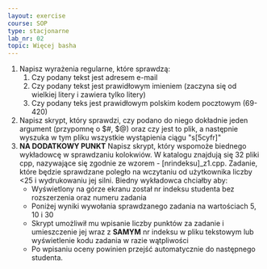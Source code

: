 ```yaml
---
layout: exercise
course: SOP
type: stacjonarne
lab_nr: 02
topic: Więcej basha
---
```

1. Napisz wyrażenia regularne, które sprawdzą:
   1. Czy podany tekst jest adresem e-mail
   2. Czy podany tekst jest prawidłowym imieniem (zaczyna się od wielkiej litery i zawiera tylko litery)
   3. Czy podany teks jest prawidłowym polskim kodem pocztowym (69-420)
2. Napisz skrypt, który sprawdzi, czy podano do niego dokładnie jeden argument (przypomnę o $#, $@) oraz czy jest to plik, a następnie wyszuka w tym pliku wszystkie wystąpienia ciągu "s[5cyfr]"
3. **NA DODATKOWY PUNKT** Napisz skrypt, który wspomoże biednego wykładowcę w sprawdzaniu kolokwiów. W katalogu znajdują się 32 pliki cpp, nazywające się zgodnie ze wzorem - [nrindeksu]_z1.cpp. Zadanie, które będzie sprawdzane poległo na wczytaniu od użytkownika liczby <25 i wydrukowaniu jej silni. Biedny wykładowca chciałby aby:
   - Wyświetlony na górze ekranu został nr indeksu studenta bez rozszerzenia oraz numeru zadania
   - Poniżej wyniki wywołania sprawdzanego zadania na wartościach 5, 10 i 30
   - Skrypt umożliwił mu wpisanie liczby punktów za zadanie i umieszczenie jej wraz z **SAMYM** nr indeksu w pliku tekstowym lub wyświetlenie kodu zadania w razie wątpliwości
   - Po wpisaniu oceny powinien przejść automatycznie do następnego studenta.